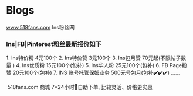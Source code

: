 # Blogs
www.518fans.com  Ins粉丝网



### Ins|FB|Pinterest粉丝最新报价如下

1. Ins特价粉 4元100个
2. Ins特价赞 3元100个
3. Ins包月赞 70元起(不限帖子数量 )
4. Ins优质粉 15元100个(包补)
5. Ins华人粉 25元100个(包补)
6. FB Page粉赞 20元100个(包补)
7. INS 账号托管保姆业务 500元号包月(包补✔️✔️✔️)
......



 518fans.com 商城 7*24小时💯自助下单, 比较灵活、价格更实惠
